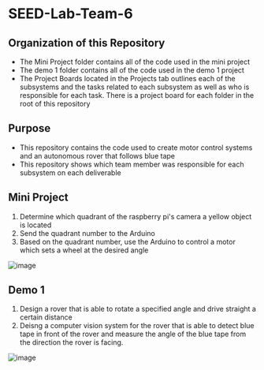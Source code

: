 # SEED-Lab-Team-6

## Organization of this Repository
- The Mini Project folder contains all of the code used in the mini project
- The demo 1 folder contains all of the code used in the demo 1 project
- The Project Boards located in the Projects tab outlines each of the subsystems and the tasks related to each subsystem
as well as who is responsible for each task. There is a project board for each folder in the root of this repository

## Purpose 
- This repository contains the code used to create motor control systems and an autonomous rover that follows blue tape
- This repository shows which team member was responsible for each subsystem on each deliverable

## Mini Project
1. Determine which quadrant of the raspberry pi's camera a yellow object is located
2. Send the quadrant number to the Arduino 
3. Based on the quadrant number, use the Arduino to control a motor which sets a wheel at the desired angle 

![image](https://user-images.githubusercontent.com/91498910/136310094-f344c946-0d2e-4274-953e-57506c6e6239.png)

## Demo 1
1. Design a rover that is able to rotate a specified angle and drive straight a certain distance 
2. Deisng a computer vision system for the rover that is able to detect blue tape in front of the rover and measure the angle of the blue tape
   from the direction the rover is facing. 
   
![image](https://user-images.githubusercontent.com/91498910/139360049-8a0cff3a-602c-44b6-914b-c5b8dd0c46ab.png)
